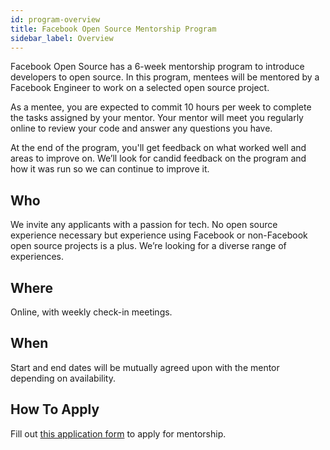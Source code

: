 ```yaml
---
id: program-overview
title: Facebook Open Source Mentorship Program
sidebar_label: Overview
---
```


Facebook Open Source has a 6-week mentorship program to introduce developers to open source. In this program, mentees will be mentored by a Facebook Engineer to work on a selected open source project.

As a mentee, you are expected to commit 10 hours per week to complete the tasks assigned by your mentor. Your mentor will meet you regularly online to review your code and answer any questions you have.

At the end of the program, you'll get feedback on what worked well and areas to improve on. We’ll look for candid feedback on the program and how it was run so we can continue to improve it.

## Who

We invite any applicants with a passion for tech. No open source experience necessary but experience using Facebook or non-Facebook open source projects is a plus. We’re looking for a diverse range of experiences.

## Where

Online, with weekly check-in meetings.

## When

Start and end dates will be mutually agreed upon with the mentor depending on availability.

## How To Apply

Fill out [this application form](http://bit.ly/apply-fb-oss) to apply for mentorship.
